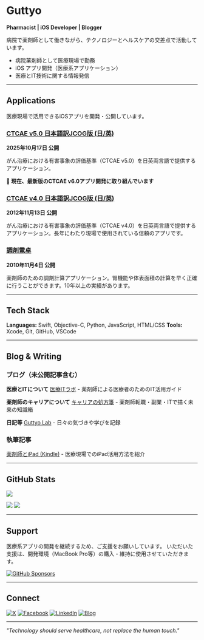# Guttyo

**Pharmacist | iOS Developer | Blogger**

病院で薬剤師として働きながら、テクノロジーとヘルスケアの交差点で活動しています。

- 病院薬剤師として医療現場で勤務
- iOS アプリ開発（医療系アプリケーション）
- 医療とIT技術に関する情報発信

---

## Applications

医療現場で活用できるiOSアプリを開発・公開しています。

### [CTCAE v5.0 日本語訳JCOG版 (日/英)](https://apps.apple.com/jp/app/id1505294578)
**2025年10月17日 公開**

がん治療における有害事象の評価基準（CTCAE v5.0）を日英両言語で提供するアプリケーション。

**📢 現在、最新版のCTCAE v6.0アプリ開発に取り組んでいます**

### [CTCAE v4.0 日本語訳JCOG版 (日/英)](https://apps.apple.com/jp/app/id576215567)
**2012年11月13日 公開**

がん治療における有害事象の評価基準（CTCAE v4.0）を日英両言語で提供するアプリケーション。長年にわたり現場で使用されている信頼のアプリです。

### [調剤電卓](https://apps.apple.com/jp/app/%E8%AA%BF%E5%89%A4%E9%9B%BB%E5%8D%93/id400743343)
**2010年11月4日 公開**

薬剤師のための調剤計算アプリケーション。腎機能や体表面積の計算を早く正確に行うことができます。10年以上の実績があります。

---

## Tech Stack

**Languages:** Swift, Objective-C, Python, JavaScript, HTML/CSS
**Tools:** Xcode, Git, GitHub, VSCode

---

## Blog & Writing

### ブログ（未公開記事含む）

**医療とITについて**
[医療ITラボ](https://www.yakuzaishi.app/) - 薬剤師による医療者のためのIT活用ガイド

**薬剤師のキャリアについて**
[キャリアの処方箋](https://career.yakuzaishi.app/) - 薬剤師転職・副業・ITで描く未来の知識箱

**日記等**
[Guttyo Lab](https://blog.guttyo.jp/) - 日々の気づきや学びを記録

### 執筆記事

[薬剤師とiPad (Kindle)](https://www.amazon.co.jp/%E8%96%AC%E5%89%A4%E5%B8%AB%E3%81%A8iPad-%E5%8C%BB%E7%99%82%E3%81%A8iPad-Takafumi-Mizuguchi-ebook/dp/B00I13I2G2) - 医療現場でのiPad活用方法を紹介

---

## GitHub Stats

![](https://github-profile-summary-cards.vercel.app/api/cards/profile-details?username=Guttyo&theme=nord_bright)

![](https://github-profile-summary-cards.vercel.app/api/cards/repos-per-language?username=Guttyo&theme=nord_bright) ![](https://github-profile-summary-cards.vercel.app/api/cards/most-commit-language?username=Guttyo&theme=nord_bright)

---

## Support

医療系アプリの開発を継続するため、ご支援をお願いしています。
いただいた支援は、開発環境（MacBook Pro等）の購入・維持に使用させていただきます。

[![GitHub Sponsors](https://img.shields.io/badge/Sponsor-EA4AAA?style=flat&logo=github-sponsors&logoColor=white)](https://github.com/sponsors/Guttyo)

---

## Connect

[![X](https://img.shields.io/badge/X-000000?style=flat&logo=x&logoColor=white)](https://www.x.com/Guttyo) [![Facebook](https://img.shields.io/badge/Facebook-1877F2?style=flat&logo=facebook&logoColor=white)](https://www.facebook.com/takafumi.mizuguchi) [![LinkedIn](https://img.shields.io/badge/LinkedIn-0A66C2?style=flat&logo=linkedin&logoColor=white)](https://www.linkedin.com/in/takafumimizuguchi) [![Blog](https://img.shields.io/badge/Blog-FF5722?style=flat&logo=blogger&logoColor=white)](https://blog.guttyo.jp/)

---

*"Technology should serve healthcare, not replace the human touch."*
